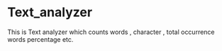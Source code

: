 # Text_analyzer
This is Text analyzer which counts words , character , total  occurrence words percentage etc.
